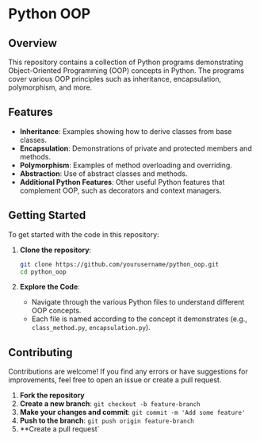 # Python OOP

## Overview
This repository contains a collection of Python programs demonstrating Object-Oriented Programming (OOP) concepts in Python. The programs cover various OOP principles such as inheritance, encapsulation, polymorphism, and more.

## Features
- **Inheritance**: Examples showing how to derive classes from base classes.
- **Encapsulation**: Demonstrations of private and protected members and methods.
- **Polymorphism**: Examples of method overloading and overriding.
- **Abstraction**: Use of abstract classes and methods.
- **Additional Python Features**: Other useful Python features that complement OOP, such as decorators and context managers.

## Getting Started
To get started with the code in this repository:

1. **Clone the repository**:
    ```sh
    git clone https://github.com/yourusername/python_oop.git
    cd python_oop
    ```

2. **Explore the Code**:
    - Navigate through the various Python files to understand different OOP concepts.
    - Each file is named according to the concept it demonstrates (e.g., `class_method.py`, `encapsulation.py`).

## Contributing
Contributions are welcome! If you find any errors or have suggestions for improvements, feel free to open an issue or create a pull request.

1. **Fork the repository**
2. **Create a new branch**: `git checkout -b feature-branch`
3. **Make your changes and commit**: `git commit -m 'Add some feature'`
4. **Push to the branch**: `git push origin feature-branch`
5. **Create a pull request`

